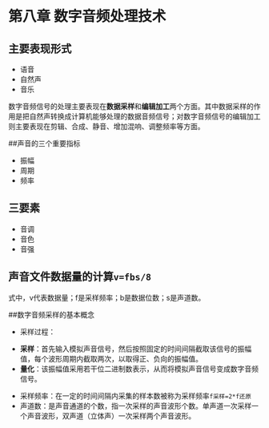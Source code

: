 # 第八章 数字音频处理技术

## 主要表现形式

- 语音
- 自然声
- 音乐

数字音频信号的处理主要表现在**数据采样**和**编辑加工**两个方面。其中数据采样的作用是把自然声转换成计算机能够处理的数据音频信号；对数字音频信号的编辑加工则主要表现在剪辑、合成、静音、增加混响、调整频率等方面。

##声音的三个重要指标
- 振幅
- 周期
- 频率

## 三要素
- 音调
- 音色
- 音强

## 声音文件数据量的计算`v=fbs/8`

式中，v代表数据量；f是采样频率；b是数据位数；s是声道数。

##数字音频采样的基本概念
- 采样过程：
 + **采样**：首先输入模拟声音信号，然后按照固定的时间间隔截取该信号的振幅值，每个波形周期内截取两次，以取得正、负向的振幅值。
 + **量化**：该振幅值采用若干位二进制数表示，从而将模拟声音信号变成数字音频信号。
- 采样频率：在一定的时间间隔内采集的样本数被称为采样频率`f采样=2*f还原`
- 声道数：是声音通道的个数，指一次采样的声音波形个数。单声道一次采样一个声音波形，双声道（立体声）一次采样两个声音波形。
